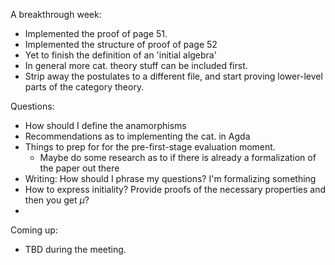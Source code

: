 A breakthrough week:
- Implemented the proof of page 51.
- Implemented the structure of proof of page 52
- Yet to finish the definition of an 'initial algebra'
- In general more cat. theory stuff can be included first.
- Strip away the postulates to a different file, and start proving lower-level parts of the category theory.

Questions:
- How should I define the anamorphisms
- Recommendations as to implementing the cat. in Agda
- Things to prep for for the pre-first-stage evaluation moment.
	- Maybe do some research as to if there is already a formalization of the paper out there
- Writing: How should I phrase my questions? I'm formalizing something
- How to express initiality? Provide proofs of the necessary properties and then you get $\mu$?
- 

Coming up:
- TBD during the meeting.